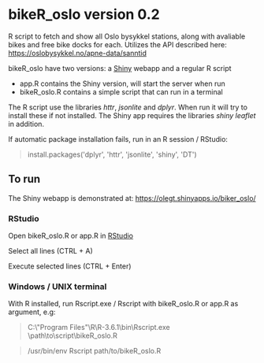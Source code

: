 # bikeR_oslo version 0.2

R script to fetch and show all Oslo bysykkel stations, along with avaliable bikes and free bike docks for each. Utilizes the API described here: https://oslobysykkel.no/apne-data/sanntid

bikeR_oslo have two versions: a [Shiny](https://shiny.rstudio.com/) webapp and a regular R script

- app.R contains the Shiny version, will start the server when run
- bikeR_oslo.R contains a simple script that can run in a terminal

The R script use the libraries _httr_, _jsonlite_ and _dplyr_. When run it will try to install these if not installed. The Shiny app requires the libraries _shiny_ _leaflet_ in addition.

If automatic package installation fails, run in an R session / RStudio:
> install.packages('dplyr', 'httr', 'jsonlite', 'shiny', 'DT')

## To run 
The Shiny webapp is demonstrated at: https://olegt.shinyapps.io/biker_oslo/ 

### RStudio
Open bikeR_oslo.R or app.R in [RStudio](https://rstudio.com/)

Select all lines (CTRL + A)

Execute selected lines (CTRL + Enter)

### Windows / UNIX terminal
With R installed, run Rscript.exe / Rscript with bikeR_oslo.R or app.R as argument, e.g:

> C:\\"Program Files"\R\R-3.6.1\bin\Rscript.exe \path\to\script\bikeR_oslo.R

> /usr/bin/env Rscript path/to/bikeR_oslo.R